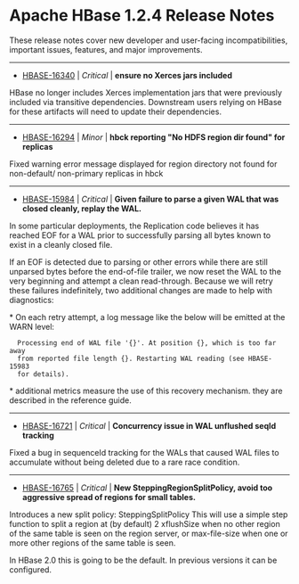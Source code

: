 
<!---
# Licensed to the Apache Software Foundation (ASF) under one
# or more contributor license agreements.  See the NOTICE file
# distributed with this work for additional information
# regarding copyright ownership.  The ASF licenses this file
# to you under the Apache License, Version 2.0 (the
# "License"); you may not use this file except in compliance
# with the License.  You may obtain a copy of the License at
#
#     http://www.apache.org/licenses/LICENSE-2.0
#
# Unless required by applicable law or agreed to in writing, software
# distributed under the License is distributed on an "AS IS" BASIS,
# WITHOUT WARRANTIES OR CONDITIONS OF ANY KIND, either express or implied.
# See the License for the specific language governing permissions and
# limitations under the License.
-->
# Apache HBase  1.2.4 Release Notes

These release notes cover new developer and user-facing incompatibilities, important issues, features, and major improvements.


---

* [HBASE-16340](https://issues.apache.org/jira/browse/HBASE-16340) | *Critical* | **ensure no Xerces jars included**

HBase no longer includes Xerces implementation jars that were previously included via transitive dependencies. Downstream users relying on HBase for these artifacts will need to update their dependencies.


---

* [HBASE-16294](https://issues.apache.org/jira/browse/HBASE-16294) | *Minor* | **hbck reporting "No HDFS region dir found" for replicas**

Fixed warning error message displayed for region directory not found for non-default/ non-primary replicas in hbck


---

* [HBASE-15984](https://issues.apache.org/jira/browse/HBASE-15984) | *Critical* | **Given failure to parse a given WAL that was closed cleanly, replay the WAL.**

In some particular deployments, the Replication code believes it has
reached EOF for a WAL prior to successfully parsing all bytes known to
exist in a cleanly closed file.

If an EOF is detected due to parsing or other errors while there are still unparsed bytes before the end-of-file trailer, we now reset the WAL to the very beginning and attempt a clean read-through. Because we will retry these failures indefinitely, two additional changes are made to help with diagnostics:

\* On each retry attempt, a log message like the below will be emitted at the WARN level:
    
      Processing end of WAL file '{}'. At position {}, which is too far away
      from reported file length {}. Restarting WAL reading (see HBASE-15983
      for details).

\*  additional metrics measure the use of this recovery mechanism. they are described in the reference guide.


---

* [HBASE-16721](https://issues.apache.org/jira/browse/HBASE-16721) | *Critical* | **Concurrency issue in WAL unflushed seqId tracking**

Fixed a bug in sequenceId tracking for the WALs that caused WAL files to accumulate without being deleted due to a rare race condition.


---

* [HBASE-16765](https://issues.apache.org/jira/browse/HBASE-16765) | *Critical* | **New SteppingRegionSplitPolicy, avoid too aggressive spread of regions for small tables.**

Introduces a new split policy: SteppingSplitPolicy
This will use a simple step function to split a region at (by default) 2  xflushSize when no other region of the same table is seen on the region server, or max-file-size when one or more other regions of the same table is seen.

In HBase 2.0 this is going to be the default. In previous versions it can be configured.



